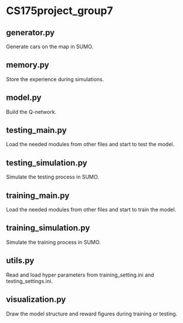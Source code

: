 # CS175project_group7
## generator.py
Generate cars on the map in SUMO.
## memory.py
Store the experience during simulations.
## model.py
Build the Q-network. 
## testing_main.py
Load the needed modules from other files and start to test the model.
## testing_simulation.py
Simulate the testing process in SUMO.
## training_main.py
Load the needed modules from other files and start to train the model.
## training_simulation.py
Simulate the training process in SUMO.
## utils.py
Read and load hyper parameters from training_setting.ini and testing_settings.ini.
## visualization.py
Draw the model structure and reward figures during training or testing.
